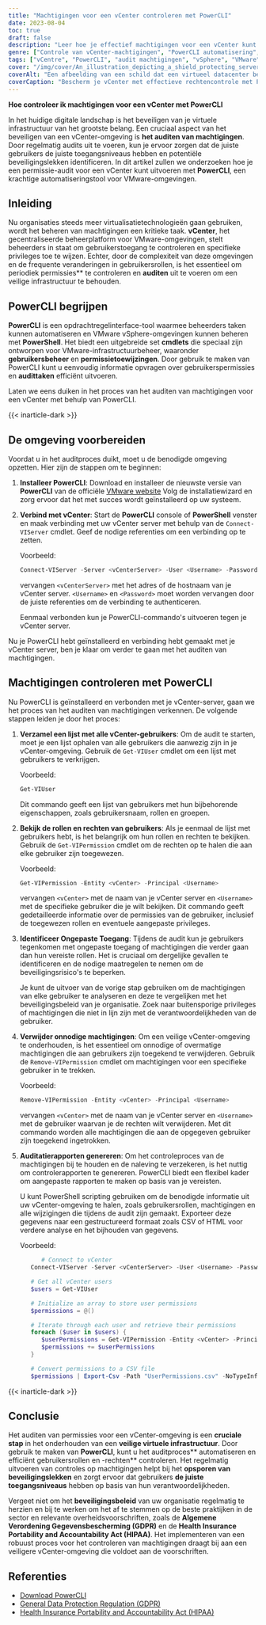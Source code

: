 ```yaml
---
title: "Machtigingen voor een vCenter controleren met PowerCLI"
date: 2023-08-04
toc: true
draft: false
description: "Leer hoe je effectief machtigingen voor een vCenter kunt controleren met PowerCLI, zodat je een veilige virtuele infrastructuur krijgt."
genre: ["Controle van vCenter-machtigingen", "PowerCLI automatisering", "VMware-beveiliging", "Beheer van virtuele infrastructuur", "Toestemming opdrachten", "Toegangsbeheer voor gebruikers", "Kwetsbaarheden in de beveiliging", "PowerShell automatisering", "vSphere-omgevingbeheer", "Overzicht gebruikersrechten"]
tags: ["vCentre", "PowerCLI", "audit machtigingen", "vSphere", "VMware", "virtuele infrastructuur", "PowerShell", "toegangscontrole voor gebruikers", "beveiligingsgaten", "toestemmingsopdrachten", "automatisering", "PowerCLI cmdlets", "gebruikersrollen", "permissieoverzicht", "veiligheidsbeleid", "naleving", "auditrapporten", "gegevensbescherming", "GDPR", "HIPAA", "gebruikersbeheer", "vCenter gebruikers", "beste beveiligingsprocedures", "overheidsvoorschriften", "PowerCLI installatie", "vCenter-verbinding", "PowerCLI scripting", "procesaudit", "auditgegevens exporteren", "toestemming verwijderen"]
cover: "/img/cover/An_illustration_depicting_a_shield_protecting_servers.png"
coverAlt: "Een afbeelding van een schild dat een virtueel datacenter beschermt tegen ongeautoriseerde toegang."
coverCaption: "Bescherm je vCenter met effectieve rechtencontrole met PowerCLI."
---
```


**Hoe controleer ik machtigingen voor een vCenter met PowerCLI**

In het huidige digitale landschap is het beveiligen van je virtuele infrastructuur van het grootste belang. Een cruciaal aspect van het beveiligen van een vCenter-omgeving is **het auditen van machtigingen**. Door regelmatig audits uit te voeren, kun je ervoor zorgen dat de juiste gebruikers de juiste toegangsniveaus hebben en potentiële beveiligingslekken identificeren. In dit artikel zullen we onderzoeken hoe je een permissie-audit voor een vCenter kunt uitvoeren met **PowerCLI**, een krachtige automatiseringstool voor VMware-omgevingen.

## Inleiding
Nu organisaties steeds meer virtualisatietechnologieën gaan gebruiken, wordt het beheren van machtigingen een kritieke taak. **vCenter**, het gecentraliseerde beheerplatform voor VMware-omgevingen, stelt beheerders in staat om gebruikerstoegang te controleren en specifieke privileges toe te wijzen. Echter, door de complexiteit van deze omgevingen en de frequente veranderingen in gebruikersrollen, is het essentieel om periodiek permissies** te controleren en **auditen** uit te voeren om een veilige infrastructuur te behouden.

## PowerCLI begrijpen
**PowerCLI** is een opdrachtregelinterface-tool waarmee beheerders taken kunnen automatiseren en VMware vSphere-omgevingen kunnen beheren met **PowerShell**. Het biedt een uitgebreide set **cmdlets** die speciaal zijn ontworpen voor VMware-infrastructuurbeheer, waaronder **gebruikersbeheer** en **permissietoewijzingen**. Door gebruik te maken van PowerCLI kunt u eenvoudig informatie opvragen over gebruikerspermissies en **audittaken** efficiënt uitvoeren.

Laten we eens duiken in het proces van het auditen van machtigingen voor een vCenter met behulp van PowerCLI.

{{< inarticle-dark >}}

## De omgeving voorbereiden
Voordat u in het auditproces duikt, moet u de benodigde omgeving opzetten. Hier zijn de stappen om te beginnen:

1. **Installeer PowerCLI**: Download en installeer de nieuwste versie van **PowerCLI** van de officiële [VMware website](https://www.vmware.com/support/developer/PowerCLI/) Volg de installatiewizard en zorg ervoor dat het met succes wordt geïnstalleerd op uw systeem.

2. **Verbind met vCenter**: Start de **PowerCLI** console of **PowerShell** venster en maak verbinding met uw vCenter server met behulp van de `Connect-VIServer` cmdlet. Geef de nodige referenties om een verbinding op te zetten.

   Voorbeeld:
   ```powershell
   Connect-VIServer -Server <vCenterServer> -User <Username> -Password <Password>
   ```

   vervangen `<vCenterServer>` met het adres of de hostnaam van je vCenter server. `<Username>` en `<Password>` moet worden vervangen door de juiste referenties om de verbinding te authenticeren.

   Eenmaal verbonden kun je PowerCLI-commando's uitvoeren tegen je vCenter server.

Nu je PowerCLI hebt geïnstalleerd en verbinding hebt gemaakt met je vCenter server, ben je klaar om verder te gaan met het auditen van machtigingen.

## Machtigingen controleren met PowerCLI
Nu PowerCLI is geïnstalleerd en verbonden met je vCenter-server, gaan we het proces van het auditen van machtigingen verkennen. De volgende stappen leiden je door het proces:

1. **Verzamel een lijst met alle vCenter-gebruikers**: Om de audit te starten, moet je een lijst ophalen van alle gebruikers die aanwezig zijn in je vCenter-omgeving. Gebruik de `Get-VIUser` cmdlet om een lijst met gebruikers te verkrijgen.

   Voorbeeld:
   ```powershell
   Get-VIUser
   ```

   Dit commando geeft een lijst van gebruikers met hun bijbehorende eigenschappen, zoals gebruikersnaam, rollen en groepen.

2. **Bekijk de rollen en rechten van gebruikers**: Als je eenmaal de lijst met gebruikers hebt, is het belangrijk om hun rollen en rechten te bekijken. Gebruik de `Get-VIPermission` cmdlet om de rechten op te halen die aan elke gebruiker zijn toegewezen.

   Voorbeeld:
   ```powershell
   Get-VIPermission -Entity <vCenter> -Principal <Username>
   ```

   vervangen `<vCenter>` met de naam van je vCenter server en `<Username>` met de specifieke gebruiker die je wilt bekijken. Dit commando geeft gedetailleerde informatie over de permissies van de gebruiker, inclusief de toegewezen rollen en eventuele aangepaste privileges.

3. **Identificeer Ongepaste Toegang**: Tijdens de audit kun je gebruikers tegenkomen met ongepaste toegang of machtigingen die verder gaan dan hun vereiste rollen. Het is cruciaal om dergelijke gevallen te identificeren en de nodige maatregelen te nemen om de beveiligingsrisico's te beperken.

   Je kunt de uitvoer van de vorige stap gebruiken om de machtigingen van elke gebruiker te analyseren en deze te vergelijken met het beveiligingsbeleid van je organisatie. Zoek naar buitensporige privileges of machtigingen die niet in lijn zijn met de verantwoordelijkheden van de gebruiker.

4. **Verwijder onnodige machtigingen**: Om een veilige vCenter-omgeving te onderhouden, is het essentieel om onnodige of overmatige machtigingen die aan gebruikers zijn toegekend te verwijderen. Gebruik de `Remove-VIPermission` cmdlet om machtigingen voor een specifieke gebruiker in te trekken.

   Voorbeeld:
   ```powershell
   Remove-VIPermission -Entity <vCenter> -Principal <Username>
   ```

   vervangen `<vCenter>` met de naam van je vCenter server en `<Username>` met de gebruiker waarvan je de rechten wilt verwijderen. Met dit commando worden alle machtigingen die aan de opgegeven gebruiker zijn toegekend ingetrokken.

5. **Auditatierapporten genereren**: Om het controleproces van de machtigingen bij te houden en de naleving te verzekeren, is het nuttig om controlerapporten te genereren. PowerCLI biedt een flexibel kader om aangepaste rapporten te maken op basis van je vereisten.

   U kunt PowerShell scripting gebruiken om de benodigde informatie uit uw vCenter-omgeving te halen, zoals gebruikersrollen, machtigingen en alle wijzigingen die tijdens de audit zijn gemaakt. Exporteer deze gegevens naar een gestructureerd formaat zoals CSV of HTML voor verdere analyse en het bijhouden van gegevens.

   Voorbeeld:
   ```powershell
         # Connect to vCenter
      Connect-VIServer -Server <vCenterServer> -User <Username> -Password <Password>

      # Get all vCenter users
      $users = Get-VIUser

      # Initialize an array to store user permissions
      $permissions = @()

      # Iterate through each user and retrieve their permissions
      foreach ($user in $users) {
         $userPermissions = Get-VIPermission -Entity <vCenter> -Principal $user.Name
         $permissions += $userPermissions
      }

      # Convert permissions to a CSV file
      $permissions | Export-Csv -Path "UserPermissions.csv" -NoTypeInformation
   ```

{{< inarticle-dark >}}

## Conclusie
Het auditen van permissies voor een vCenter-omgeving is een **cruciale stap** in het onderhouden van een **veilige virtuele infrastructuur**. Door gebruik te maken van **PowerCLI**, kunt u het auditproces** automatiseren en efficiënt gebruikersrollen en -rechten** controleren. Het regelmatig uitvoeren van controles op machtigingen helpt bij het **opsporen van beveiligingslekken** en zorgt ervoor dat gebruikers **de juiste toegangsniveaus** hebben op basis van hun verantwoordelijkheden.

Vergeet niet om het **beveiligingsbeleid** van uw organisatie regelmatig te herzien en bij te werken om het af te stemmen op de beste praktijken in de sector en relevante overheidsvoorschriften, zoals de **Algemene Verordening Gegevensbescherming (GDPR)** en de **Health Insurance Portability and Accountability Act (HIPAA)**. Het implementeren van een robuust proces voor het controleren van machtigingen draagt bij aan een veiligere vCenter-omgeving die voldoet aan de voorschriften.

## Referenties
- [Download PowerCLI](https://www.vmware.com/support/developer/PowerCLI/)
- [General Data Protection Regulation (GDPR)](https://gdpr.eu/)
- [Health Insurance Portability and Accountability Act (HIPAA)](https://www.hhs.gov/hipaa/index.html)

